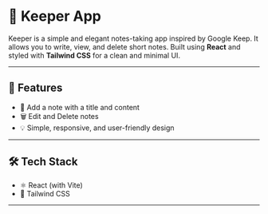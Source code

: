 # 📝 Keeper App

Keeper is a simple and elegant notes-taking app inspired by Google Keep. It allows you to write, view, and delete short notes. Built using **React** and styled with **Tailwind CSS** for a clean and minimal UI.

---

## 🚀 Features

- 📌 Add a note with a title and content
- 🗑️ Edit and Delete notes
- 💡 Simple, responsive, and user-friendly design

---

## 🛠️ Tech Stack

- ⚛️ React (with Vite)
- 💨 Tailwind CSS

---
